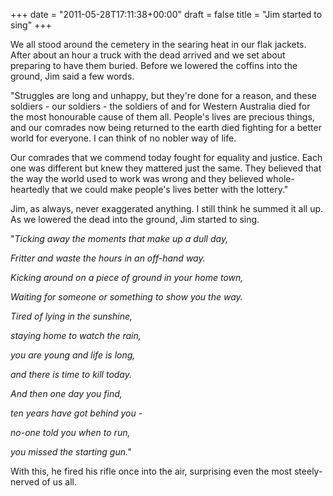 +++
date = "2011-05-28T17:11:38+00:00"
draft = false
title = "Jim started to sing"
+++
<p>We all stood around the cemetery in the searing heat in our flak jackets. After about an hour a truck with the dead arrived and we set about preparing to have them buried. Before we lowered the coffins into the ground, Jim said a few words.</p>&#13;
<p>"Struggles are long and unhappy, but they're done for a reason, and these soldiers - our soldiers - the soldiers of and for Western Australia died for the most honourable cause of them all. People's lives are precious things, and our comrades now being returned to the earth died fighting for a better world for everyone. I can think of no nobler way of life.</p>&#13;
<p>Our comrades that we commend today fought for equality and justice. Each one was different but knew they mattered just the same. They believed that the way the world used to work was wrong and they believed whole-heartedly that we could make people's lives better with the lottery."</p>&#13;
<p>Jim, as always, never exaggerated anything. I still think he summed it all up. As we lowered the dead into the ground, Jim started to sing.</p>&#13;
<p>"<em>Ticking away the moments </em><em>that make up a dull day,</em></p>&#13;
<p><em>Fritter and waste the hours in an off-hand way.</em></p>&#13;
<p><em>Kicking around on a piece of ground in your home town,</em></p>&#13;
<p><em>Waiting for someone or something to show you the way.</em></p>&#13;
<p><em>Tired of lying in the sunshine, </em></p>&#13;
<p><em>staying home to watch the rain,</em></p>&#13;
<p><em>you are young and life is long,</em></p>&#13;
<p><em>and there is time to kill today.</em></p>&#13;
<p><em>And then one day you find,</em></p>&#13;
<p><em>ten years have got behind you -</em></p>&#13;
<p><em>no-one told you when to run,</em></p>&#13;
<p><em>you missed the starting gun."</em></p>&#13;
<p>With this, he fired his rifle once into the air, surprising even the most steely-nerved of us all.</p> 
